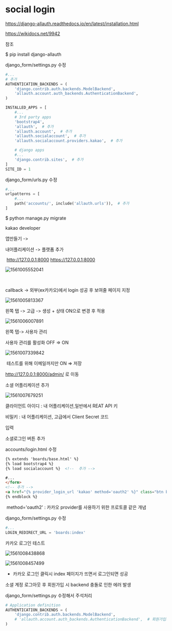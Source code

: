# social login 

<https://django-allauth.readthedocs.io/en/latest/installation.html>

<https://wikidocs.net/9942>

참조



$ pip install django-allauth

django_form/settings.py 수정

```python
#...
# 추가
AUTHENTICATION_BACKENDS = (
    'django.contrib.auth.backends.ModelBackend',
    'allauth.account.auth_backends.AuthenticationBackend',
)

INSTALLED_APPS = [
    #...
    # 3rd party apps
    'bootstrap4',
    'allauth',	# 추가
    'allauth.account',  # 추가
    'allauth.socialaccount',  # 추가
    'allauth.socialaccount.providers.kakao',  # 추가

    # django apps
	#...
    'django.contrib.sites',  # 추가
]
SITE_ID = 1


```



django_form/urls.py 수정

```python
#...
urlpatterns = [
    #...
	path('accounts/', include('allauth.urls')),  # 추가
]
```



$ python manage.py migrate



kakao developer

앱만들기 ->

내어플리케이션 -> 플랫폼 추가

​	http://127.0.0.1:8000  	https://127.0.0.1:8000

![1561005552041](assets/1561005552041.png)

​	



callback -> 외부(ex카카오)에서 login 성공 후 보여줄 페이지 지정

![1561005813367](assets/1561005813367.png)



왼쪽 탭 -> 고급 -> 생성 + 상태 ON으로 변경 후 적용

![1561006007891](assets/1561006007891.png)



왼쪽 탭-> 사용자 관리

사용자 관리를 활성화 OFF => ON

![1561007339842](assets/1561007339842.png)

​									테스트를 위해 이메일까지만 ON => 저장





<http://127.0.0.1:8000/admin/> 로 이동

소셜 어플리케이션 추가 

![1561007679251](assets/1561007679251.png)

클라이언트 아이디 : 내 어플리케이션,일반에서 REAT API 키

비밀키 : 내 어플리케이션, 고급에서 Client Secret 코드

입력



소셜로그인 버튼 추가

accounts/login.html 수정

```html
{% extends 'boards/base.html' %}
{% load bootstrap4 %}
{% load socialaccount %}  <!--  추가 -->

#...
</form>
<!-- 추가 -->
<a href="{% provider_login_url 'kakao' method='oauth2' %}" class="btn btn-warning">카카오 로그인</a> 
{% endblock %}
```

​	method='oauth2' : 카카오 provider를 사용하기 위한 프로토콜 같은 개념



django_form/settings.py 수정

```python
#...
LOGIN_REDIRECT_URL = 'boards:index'
```



카카오 로그인 테스트

![1561008438868](assets/1561008438868.png)

![1561008457499](assets/1561008457499.png)

   - 카카오 로그인 클릭시 index 페이지가 뜨면서 로그인되면 성공



소셜 계정 로그아웃 후 회원가입 시 backend 충돌로 인한 에러 발생

django_form/settings.py 수정해서 주석처리

```python
# Application definition
AUTHENTICATION_BACKENDS = (
    'django.contrib.auth.backends.ModelBackend',
    # 'allauth.account.auth_backends.AuthenticationBackend',  # 회원가입시 충돌을 처리하기 위해 주석처리
)
```



